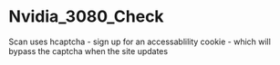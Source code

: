 # Nvidia_3080_Check

Scan uses hcaptcha - sign up for an accessablility cookie - which will bypass the captcha when the site updates
